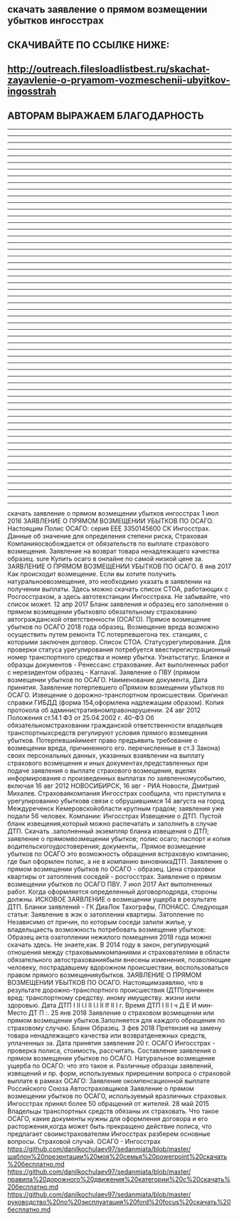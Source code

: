 скачать заявление о прямом возмещении убытков ингосстрах
--------------------------------------------------
СКАЧИВАЙТЕ ПО ССЫЛКЕ НИЖЕ:
--------------------------------------------------
http://outreach.filesloadlistbest.ru/skachat-zayavlenie-o-pryamom-vozmeschenii-ubyitkov-ingosstrah
--------------------------------------------------
АВТОРАМ ВЫРАЖАЕМ БЛАГОДАРНОСТЬ
--------------------------------------------------
--------------------------------------------------
--------------------------------------------------
--------------------------------------------------
--------------------------------------------------
--------------------------------------------------
--------------------------------------------------
--------------------------------------------------
--------------------------------------------------
--------------------------------------------------
--------------------------------------------------
--------------------------------------------------
--------------------------------------------------
--------------------------------------------------
--------------------------------------------------
--------------------------------------------------
--------------------------------------------------
--------------------------------------------------
--------------------------------------------------
--------------------------------------------------
--------------------------------------------------
--------------------------------------------------
--------------------------------------------------
--------------------------------------------------
--------------------------------------------------
--------------------------------------------------
--------------------------------------------------
--------------------------------------------------
--------------------------------------------------
--------------------------------------------------
--------------------------------------------------
--------------------------------------------------
--------------------------------------------------
--------------------------------------------------
--------------------------------------------------
--------------------------------------------------
--------------------------------------------------
--------------------------------------------------
--------------------------------------------------
--------------------------------------------------
--------------------------------------------------
--------------------------------------------------
--------------------------------------------------
--------------------------------------------------
--------------------------------------------------
--------------------------------------------------
--------------------------------------------------
--------------------------------------------------
--------------------------------------------------
--------------------------------------------------
--------------------------------------------------
--------------------------------------------------
--------------------------------------------------
--------------------------------------------------
--------------------------------------------------
--------------------------------------------------
--------------------------------------------------
--------------------------------------------------
скачать заявление о прямом возмещении убытков ингосстрах 1 июл 2016  ЗАЯВЛЕНИЕ О ПРЯМОМ ВОЗМЕЩЕНИИ УБЫТКОВ ПО ОСАГО. Настоящим Полис ОСАГО: серия ЕЕЕ 3350145600 СК Ингосстрах. Данные об значение для определения степени риска, Страховая Компанияосвобождается от обязательств по выплате страхового возмещения. Заявление на возврат товара ненадлежащего качества образец. sure  Купить осаго в онлайне по самой низкой цене за. ЗАЯВЛЕНИЕ О ПРЯМОМ ВОЗМЕЩЕНИИ УБЫТКОВ ПО ОСАГО. 8 янв 2017  Как происходит возмещение. Если вы хотите получить натуральноевозмещение, это необходимо указать в заявлении на получении выплаты. Здесь можно скачать список СТОА, работающих с Росгосстрахом, а здесь автотехстанции Ингосстраха. Не забывайте, что список может. 12 апр 2017  Бланк заявления и образец его заполнения о прямом возмещении убытковпо обязательному страхованию автогражданской ответственности (ОСАГО). Прямое возмещение убытков по ОСАГО 2018 года  образец. Возмещение вреда возможно осуществить путем ремонта ТС потерпевшегона тех. станциях, с которыми заключен договор. Список СТОА. Статусурегулирования. Для проверки статуса урегулирования потребуется ввестирегистрационный номер транспортного средства и номер убытка. Узнатьстатус. Бланки и образцы документов - Ренессанс страхование. Акт выполненных работ с нерезидентом образец - Karnaval. Заявление о ПВУ (прямом возмещении убытков по ОСАГО. Наименование документа, Дата принятия. Заявление потерпевшего оПрямом возмещении убытков по ОСАГО. Извещение о дорожно-транспортном происшествии. Оригинал справки ГИБДД (форма 154,оформлена надлежащим образом). Копия протокола об административномправонарушении. 24 авг 2012  Положения ст.14.1 ФЗ от 25.04.2002 г.  40-ФЗ Об обязательномстраховании гражданской ответственности владельцев транспортныхсредств регулируют условия прямого возмещения убытков. Потерпевшийимеет право предъявить требование о возмещении вреда, причиненного его. перечисленные в ст.3 Закона) своих персональных данных, указанных взаявлении на выплату страхового возмещения и иных документах,представленных при подаче заявления о выплате страхового возмещения, вцелях информирования о произведенных выплатах по заявленномусобытию, включая
16 авг 2012  НОВОСИБИРСК, 16 авг - РИА Новости, Дмитрий Михалев. Страховаякомпания Ингосстрах сообщила, что приступила к урегулированию убытковв связи с обрушившимся 14 августа на город Междуреченск Кемеровскойобласти крупным градом; заявления уже подали 56 человек. Компании: Ингосстрах  Извещение о ДТП. Пустой бланк извещения,который можно распечатать и заполнить в случае ДТП. Скачать .заполненный экземпляр бланка извещения о ДТП; заявление о прямомвозмещении убытков; полис осаго; паспорт и копия водительскогоудостоверения; документы,. Прямое возмещение убытков по ОСАГО  это возможность обращения встраховую компанию, где был оформлен полис, а не в компанию виновникаДТП. Заявление о прямом возмещении убытков по ОСАГО - образец. Цена страховки квартиры от затопления соседей - росгосстрах. Заявление о прямом возмещении убытков по ОСАГО ПВУ. 7 июл 2017  Акт выполненных работ. Когда оформляется определенный договорподряда, стороны должны. ИСКОВОЕ ЗАЯВЛЕНИЕ о возмещении ущерба в результате ДТП. Бланки заявлений - ГК ДиаЛок  Тахографы, ГЛОНАСС. Следующая статья: Заявление в жэк о затоплении квартиры. Затопление по Независимо от причин, по которым соседи залили жилье, у владельцаесть возможность потребовать возмещение убытков:  Образец акта озатоплении нежилого помещения 2018 года можно скачать здесь. Не знаете,как. В 2014 году в закон, регулирующий отношения между страховымикомпаниями и страхователями в области обязательного автострахованиябыли внесены изменения, позволяющие человеку, пострадавшему вдорожном происшествии, воспользоваться правом прямого возмещенияубытков. ЗАЯВЛЕНИЕ О ПРЯМОМ ВОЗМЕЩЕНИИ УБЫТКОВ ПО ОСАГО. Настоящимзаявляю, что в результате дорожно-транспортного происшествия (ДТП)причинен вред:  транспортному средству.  иному имуществу.  жизни иили здоровью. Дата ДТП I II l.l II l.l II If II I г. Время ДТП I II I ч Д Е И мин- Место ДТ П :. 25 янв 2018  Заявление о страховом возмещении или прямом возмещении убытков.Заполняется для каждого обращения по страховому случаю. Бланк  Образец. 3 фев 2018  Претензия на замену товара ненадлежащего качества или возвратденежных средств, уплаченных за. Дата принятия заявления 20 г.
ОСАГО Ингосстрах - проверка полиса, стоимость, рассчитать. Составление заявления о прямом возмещении убытков по ОСАГО. Натуральное возмещение ущерба по ОСАГО: что это такое и. Различные образцы заявлений, извещений и пр. форм, используемых прирешении вопроса о страховой выплате в рамках ОСАГО: Заявление окомпенсационной выплате Российского Союза Автостраховщиков Заявление о прямом возмещении убытков по ОСАГО, используемый вразличных страховых. Ингосстрах принял более 50 обращений от жителей. 28 май 2015  Владельцы транспортных средств обязаны их страховать. Что такое ОСАГО, какие документы нужны для оформления договора и его расторжения,когда может быть прекращено действие полиса, что предлагает своимстрахователям Ингосстрах  разберем основные вопросы. Страховой случай. ОСАГО - Ингосстрах
https://github.com/danilkochulaev97/sedanmiata/blob/master/шаблон%20презентации%20моя%20семья%20powerpoint%20скачать%20бесплатно.md
https://github.com/danilkochulaev97/sedanmiata/blob/master/правила%20дорожного%20движения%20категории%20с%20скачать%20бесплатно.md
https://github.com/danilkochulaev97/sedanmiata/blob/master/руководство%20по%20эксплуатация%20ford%20focus%20скачать%20бесплатно.md